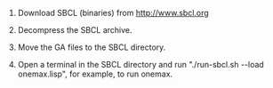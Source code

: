 1. Download SBCL (binaries) from http://www.sbcl.org

2. Decompress the SBCL archive.

3. Move the GA files to the SBCL directory.

4. Open a terminal in the SBCL directory and run "./run-sbcl.sh --load
   onemax.lisp", for example, to run onemax.
